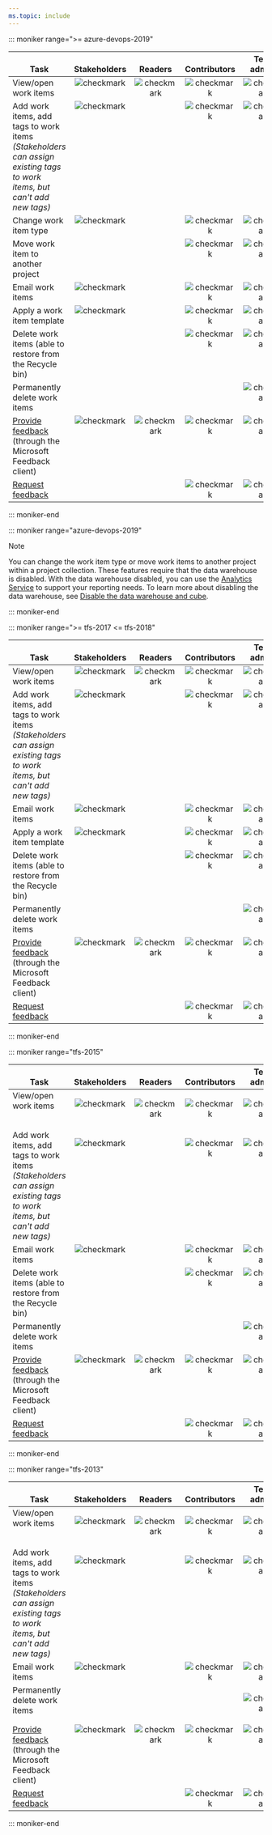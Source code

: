 ```yaml
---
ms.topic: include
---
```



::: moniker range=">= azure-devops-2019"

<table>
<tr valign="bottom">
<th width="41%">Task</th>
<th width="15%">Stakeholders</th>
<th width="12%">Readers</th>
<th width="15%">Contributors</th>
<th width="17%">Team admins</th>
</tr>
<tbody valign="top" align="center">
<tr>
<td align="left">View/open work items</td>
<td><img src="/azure/devops/_img/icons/checkmark.png" alt="checkmark"/></td>
<td><img src="/azure/devops/_img/icons/checkmark.png" alt="checkmark"/></td>
<td><img src="/azure/devops/_img/icons/checkmark.png" alt="checkmark"/></td>
<td><img src="/azure/devops/_img/icons/checkmark.png" alt="checkmark"/></td>
</tr>
<tr>
<td align="left">Add work items, add tags to work items<br/><em>(Stakeholders can assign existing tags to work items, but can&#39;t add new tags)</em></td>
<td><img src="/azure/devops/_img/icons/checkmark.png" alt="checkmark"/></td>
<td> </td>
<td><img src="/azure/devops/_img/icons/checkmark.png" alt="checkmark"/></td>
<td><img src="/azure/devops/_img/icons/checkmark.png" alt="checkmark"/></td>
</tr>
<tr>
<td align="left">Change work item type</td>
<td><img src="/azure/devops/_img/icons/checkmark.png" alt="checkmark"/></td>
<td> </td>
<td><img src="/azure/devops/_img/icons/checkmark.png" alt="checkmark"/></td>
<td><img src="/azure/devops/_img/icons/checkmark.png" alt="checkmark"/></td>
</tr>

<tr>
<td align="left">Move work item to another project</td>
<td> </td>
<td> </td>
<td><img src="/azure/devops/_img/icons/checkmark.png" alt="checkmark"/></td>
<td><img src="/azure/devops/_img/icons/checkmark.png" alt="checkmark"/></td>
</tr>

<tr>
<td align="left">Email work items</td>
<td><img src="/azure/devops/_img/icons/checkmark.png" alt="checkmark"/></td>
<td> </td>
<td><img src="/azure/devops/_img/icons/checkmark.png" alt="checkmark"/></td>
<td><img src="/azure/devops/_img/icons/checkmark.png" alt="checkmark"/></td>
</tr>
<tr>
<td align="left">Apply a work item template</td>
<td><img src="/azure/devops/_img/icons/checkmark.png" alt="checkmark"/></td>
<td> </td>
<td><img src="/azure/devops/_img/icons/checkmark.png" alt="checkmark"/></td>
<td><img src="/azure/devops/_img/icons/checkmark.png" alt="checkmark"/></td>
</tr>
<tr>
<td align="left">Delete work items (able to restore from the Recycle bin)</td>
<td> </td>
<td> </td>
<td><img src="/azure/devops/_img/icons/checkmark.png" alt="checkmark"/></td>
<td><img src="/azure/devops/_img/icons/checkmark.png" alt="checkmark"/></td>
</tr>
<tr>
<td align="left">Permanently delete work items</td>
<td> </td>
<td> </td>
<td> </td>
<td><img src="/azure/devops/_img/icons/checkmark.png" alt="checkmark"/></td>
</tr>

<tr>
<td align="left"><a href="/azure/devops/project/feedback/give-feedback" data-raw-source="[Provide feedback](/azure/devops/project/feedback/give-feedback)">Provide feedback</a> (through the Microsoft Feedback client)
</td>
<td><img src="/azure/devops/_img/icons/checkmark.png" alt="checkmark"/></td>
<td><img src="/azure/devops/_img/icons/checkmark.png" alt="checkmark"/></td>
<td><img src="/azure/devops/_img/icons/checkmark.png" alt="checkmark"/></td>
<td><img src="/azure/devops/_img/icons/checkmark.png" alt="checkmark"/></td>
</tr>

<tr>
<td align="left"><a href="/azure/devops/project/project/feedback/get-feedback" data-raw-source="[Request feedback](/azure/devops/project/project/feedback/get-feedback)">Request feedback</a> 
</td>
<td> </td>
<td> </td>
<td><img src="/azure/devops/_img/icons/checkmark.png" alt="checkmark"/></td>
<td><img src="/azure/devops/_img/icons/checkmark.png" alt="checkmark"/></td>
</tr>

</tbody>
</table>

::: moniker-end    

::: moniker range="azure-devops-2019"

> [!NOTE]   
> You can change the work item type or move work items to another project within a project collection. These features require that the data warehouse is disabled. With the data warehouse disabled, you can use the [Analytics Service](/azure/devops/report/powerbi/what-is-analytics) to support your reporting needs. To learn more about disabling the data warehouse, see [Disable the data warehouse and cube](/azure/devops/report/admin/disable-data-warehouse).

::: moniker-end    


::: moniker range=">= tfs-2017 <= tfs-2018"

<table>
<tr valign="bottom">
<th width="41%">Task</th>
<th width="15%">Stakeholders</th>
<th width="12%">Readers</th>
<th width="15%">Contributors</th>
<th width="17%">Team admins</th>
</tr>
<tbody valign="top" align="center">
<tr>
<td align="left">View/open work items</td>
<td><img src="/azure/devops/_img/icons/checkmark.png" alt="checkmark"/></td>
<td><img src="/azure/devops/_img/icons/checkmark.png" alt="checkmark"/></td>
<td><img src="/azure/devops/_img/icons/checkmark.png" alt="checkmark"/></td>
<td><img src="/azure/devops/_img/icons/checkmark.png" alt="checkmark"/></td>
</tr>
<tr>
<td align="left">Add work items, add tags to work items<br/><em>(Stakeholders can assign existing tags to work items, but can&#39;t add new tags)</em></td>
<td><img src="/azure/devops/_img/icons/checkmark.png" alt="checkmark"/></td>
<td> </td>
<td><img src="/azure/devops/_img/icons/checkmark.png" alt="checkmark"/></td>
<td><img src="/azure/devops/_img/icons/checkmark.png" alt="checkmark"/></td>
</tr>

<tr>
<td align="left">Email work items</td>
<td><img src="/azure/devops/_img/icons/checkmark.png" alt="checkmark"/></td>
<td> </td>
<td><img src="/azure/devops/_img/icons/checkmark.png" alt="checkmark"/></td>
<td><img src="/azure/devops/_img/icons/checkmark.png" alt="checkmark"/></td>
</tr>
<tr>
<td align="left">Apply a work item template</td>
<td><img src="/azure/devops/_img/icons/checkmark.png" alt="checkmark"/></td>
<td> </td>
<td><img src="/azure/devops/_img/icons/checkmark.png" alt="checkmark"/></td>
<td><img src="/azure/devops/_img/icons/checkmark.png" alt="checkmark"/></td>
</tr>
<tr>
<td align="left">Delete work items (able to restore from the Recycle bin)</td>
<td> </td>
<td> </td>
<td><img src="/azure/devops/_img/icons/checkmark.png" alt="checkmark"/></td>
<td><img src="/azure/devops/_img/icons/checkmark.png" alt="checkmark"/></td>
</tr>
<tr>
<td align="left">Permanently delete work items</td>
<td> </td>
<td> </td>
<td> </td>
<td><img src="/azure/devops/_img/icons/checkmark.png" alt="checkmark"/></td>
</tr>

<tr>
<td align="left"><a href="/azure/devops/project/project/feedback/give-feedback" data-raw-source="[Provide feedback](/azure/devops/project/project/feedback/give-feedback)">Provide feedback</a> (through the Microsoft Feedback client)
</td>
<td><img src="/azure/devops/_img/icons/checkmark.png" alt="checkmark"/></td>
<td><img src="/azure/devops/_img/icons/checkmark.png" alt="checkmark"/></td>
<td><img src="/azure/devops/_img/icons/checkmark.png" alt="checkmark"/></td>
<td><img src="/azure/devops/_img/icons/checkmark.png" alt="checkmark"/></td>
</tr>

<tr>
<td align="left"><a href="/azure/devops/project/project/feedback/get-feedback" data-raw-source="[Request feedback](/azure/devops/project/project/feedback/get-feedback)">Request feedback</a> 
</td>
<td> </td>
<td> </td>
<td><img src="/azure/devops/_img/icons/checkmark.png" alt="checkmark"/></td>
<td><img src="/azure/devops/_img/icons/checkmark.png" alt="checkmark"/></td>
</tr>

</tbody>
</table>

::: moniker-end    



::: moniker range="tfs-2015"
<table>
<tr valign="bottom">
<th width="41%">Task</th>
<th width="15%">Stakeholders</th>
<th width="12%">Readers</th>
<th width="15%">Contributors</th>
<th width="17%">Team admins</th>
</tr>
<tbody valign="top" align="center">
<tr>
<td align="left">View/open work items</td>
<td>

![checkmark](/azure/devops/_img/icons/checkmark.png)

</td>
<td>

![checkmark](/azure/devops/_img/icons/checkmark.png)

</td>
<td>

![checkmark](/azure/devops/_img/icons/checkmark.png)

</td>
<td>

![checkmark](/azure/devops/_img/icons/checkmark.png)

</td>
</tr>
<tr>
<td align="left">Add work items, add tags to work items<br/><em>(Stakeholders can assign existing tags to work items, but can't add new tags)</em></td>
<td>

![checkmark](/azure/devops/_img/icons/checkmark.png)

</td>
<td> </td>
<td>

![checkmark](/azure/devops/_img/icons/checkmark.png)

</td>
<td>

![checkmark](/azure/devops/_img/icons/checkmark.png)

</td>
</tr>

<tr>
<td align="left">Email work items</td>
<td><img src="/azure/devops/_img/icons/checkmark.png" alt="checkmark"/></td>
<td> </td>
<td><img src="/azure/devops/_img/icons/checkmark.png" alt="checkmark"/></td>
<td><img src="/azure/devops/_img/icons/checkmark.png" alt="checkmark"/></td>
</tr>
<tr>
<td align="left">Delete work items (able to restore from the Recycle bin)</td>
<td> </td>
<td> </td>
<td><img src="/azure/devops/_img/icons/checkmark.png" alt="checkmark"/></td>
<td><img src="/azure/devops/_img/icons/checkmark.png" alt="checkmark"/></td>
</tr>
<tr>
<td align="left">Permanently delete work items</td>
<td> </td>
<td> </td>
<td> </td>
<td><img src="/azure/devops/_img/icons/checkmark.png" alt="checkmark"/></td>
</tr>

<tr>
<td align="left"><a href="/azure/devops/project/feedback/give-feedback" data-raw-source="[Provide feedback](/azure/devops/project/feedback/give-feedback)">Provide feedback</a> (through the Microsoft Feedback client)
</td>
<td><img src="/azure/devops/_img/icons/checkmark.png" alt="checkmark"/></td>
<td><img src="/azure/devops/_img/icons/checkmark.png" alt="checkmark"/></td>
<td><img src="/azure/devops/_img/icons/checkmark.png" alt="checkmark"/></td>
<td><img src="/azure/devops/_img/icons/checkmark.png" alt="checkmark"/></td>
</tr>

<tr>
<td align="left"><a href="/azure/devops/project/feedback/get-feedback" data-raw-source="[Request feedback](/azure/devops/project/feedback/get-feedback)">Request feedback</a> 
</td>
<td> </td>
<td> </td>
<td><img src="/azure/devops/_img/icons/checkmark.png" alt="checkmark"/></td>
<td><img src="/azure/devops/_img/icons/checkmark.png" alt="checkmark"/></td>
</tr>

</tbody>
</table>

::: moniker-end    



::: moniker range="tfs-2013"
<table>
<tr valign="bottom">
<th width="41%">Task</th>
<th width="15%">Stakeholders</th>
<th width="12%">Readers</th>
<th width="15%">Contributors</th>
<th width="17%">Team admins</th>
</tr>
<tbody valign="top" align="center">
<tr>
<td align="left">View/open work items</td>
<td>

![checkmark](/azure/devops/_img/icons/checkmark.png)

</td>
<td>

![checkmark](/azure/devops/_img/icons/checkmark.png)

</td>
<td>

![checkmark](/azure/devops/_img/icons/checkmark.png)

</td>
<td>

![checkmark](/azure/devops/_img/icons/checkmark.png)

</td>
</tr>
<tr>
<td align="left">Add work items, add tags to work items<br/><em>(Stakeholders can assign existing tags to work items, but can't add new tags)</em></td>
<td>

![checkmark](/azure/devops/_img/icons/checkmark.png)

</td>
<td> </td>
<td>

![checkmark](/azure/devops/_img/icons/checkmark.png)

</td>
<td>

![checkmark](/azure/devops/_img/icons/checkmark.png)

</td>
</tr>

<tr>
<td align="left">Email work items</td>
<td><img src="/azure/devops/_img/icons/checkmark.png" alt="checkmark"/></td>
<td> </td>
<td><img src="/azure/devops/_img/icons/checkmark.png" alt="checkmark"/></td>
<td><img src="/azure/devops/_img/icons/checkmark.png" alt="checkmark"/></td>
</tr>

<td align="left">Permanently delete work items</td>
<td> </td>
<td> </td>
<td> </td>
<td>

![checkmark](/azure/devops/_img/icons/checkmark.png)

</td>
</tr>

<tr>
<td align="left"><a href="/azure/devops/project/feedback/give-feedback" data-raw-source="[Provide feedback](/azure/devops/project/feedback/give-feedback)">Provide feedback</a> (through the Microsoft Feedback client)
</td>
<td><img src="/azure/devops/_img/icons/checkmark.png" alt="checkmark"/></td>
<td><img src="/azure/devops/_img/icons/checkmark.png" alt="checkmark"/></td>
<td><img src="/azure/devops/_img/icons/checkmark.png" alt="checkmark"/></td>
<td><img src="/azure/devops/_img/icons/checkmark.png" alt="checkmark"/></td>
</tr>

<tr>
<td align="left"><a href="/azure/devops/project/feedback/get-feedback" data-raw-source="[Request feedback](/azure/devops/project/feedback/get-feedback)">Request feedback</a> 
</td>
<td> </td>
<td> </td>
<td><img src="/azure/devops/_img/icons/checkmark.png" alt="checkmark"/></td>
<td><img src="/azure/devops/_img/icons/checkmark.png" alt="checkmark"/></td>
</tr>

</tbody>
</table>

::: moniker-end    



